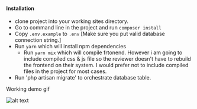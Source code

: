#### Installation
- clone project into your working sites directory.
- Go to command line in the project and run `composer install`
- Copy `.env.example`  to `.env` [Make sure you put valid database connection string.]
- Run `yarn` which will install npm dependencies
  - Run `yarn mix` which will compile frtonend.
However i am going to include compiled css & js file so the reviewer doesn't have to rebuild the frontend on their system.
I would prefer not to include compiled files in the project for most cases.
- Run 'php artisan migrate' to orchestrate database table.

Working demo gif

![alt text](https://ibb.co/zfVBf33)

